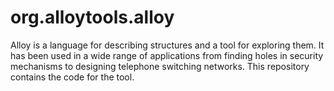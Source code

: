 # org.alloytools.alloy
Alloy is a language for describing structures and a tool for exploring them. It has been used in a wide range of applications from finding holes in security mechanisms to designing telephone switching networks. This repository contains the code for the tool.

